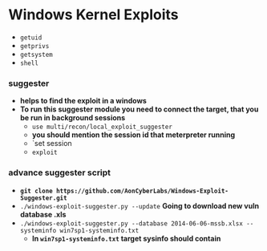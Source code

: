 # Windows Kernel Exploits
 - `getuid`
 - `getprivs`
 - `getsystem`
 - `shell`

### suggester
- __helps to find the exploit in a windows__
- __To run this suggester module you need to connect the target, that you be run in background sessions__
  - `use multi/recon/local_exploit_suggester`
  - __you should mention the session id that meterpreter running__
  - `set session <uid>
  - `exploit`

### __advance suggester script__

- __`git clone https://github.com/AonCyberLabs/Windows-Exploit-Suggester.git`__
- `./windows-exploit-suggester.py --update` __Going to download new vuln database .xls__
- `./windows-exploit-suggester.py --database 2014-06-06-mssb.xlsx --systeminfo win7sp1-systeminfo.txt`
  - __In `win7sp1-systeminfo.txt` target sysinfo should contain__



































